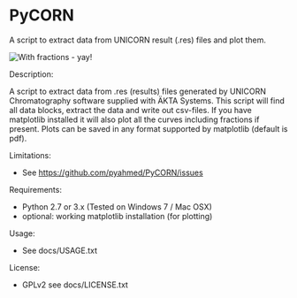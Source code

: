 PyCORN
======

A script to extract data from UNICORN result (.res) files and plot them.

![With fractions - yay!](https://github.com/pyahmed/PyCORN/blob/dev/samples/sample1_2009Jun16no001_plot.jpg)

Description: 

A script to extract data from .res (results) files generated by UNICORN Chromatography software supplied with ÄKTA Systems. This script will find all data blocks, extract the data and write out csv-files. If you have matplotlib installed it will also plot all the curves including fractions if present. Plots can be saved in any format supported by matplotlib (default is pdf).

Limitations:
- See https://github.com/pyahmed/PyCORN/issues

Requirements:
- Python 2.7 or 3.x (Tested on Windows 7 / Mac OSX)
- optional: working matplotlib installation (for plotting)

Usage:
- See docs/USAGE.txt

License:
- GPLv2 see docs/LICENSE.txt
